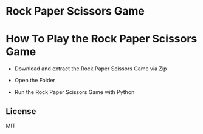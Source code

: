 # Rock Paper Scissors Game

# How To Play the Rock Paper Scissors Game

   -  Download and extract the Rock Paper Scissors Game via Zip

   -  Open the Folder

   -  Run the Rock Paper Scissors Game with Python

License
----

MIT
